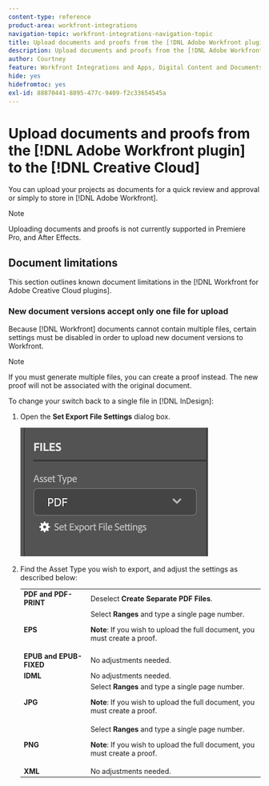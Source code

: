 ```yaml
---
content-type: reference
product-area: workfront-integrations
navigation-topic: workfront-integrations-navigation-topic
title: Upload documents and proofs from the [!DNL Adobe Workfront plugin] to the [!DNL Creative Cloud]
description: Upload documents and proofs from the [!DNL Adobe Workfront plugin] to the [!DNL Creative Cloud]
author: Courtney
feature: Workfront Integrations and Apps, Digital Content and Documents
hide: yes
hidefromtoc: yes
exl-id: 88870441-8895-477c-9409-f2c33654545a
---
```

# Upload documents and proofs from the [!DNL Adobe Workfront plugin] to the [!DNL Creative Cloud]

You can upload your projects as documents for a quick review and approval or simply to store in [!DNL Adobe Workfront]. 

>[!NOTE]
>
>Uploading documents and proofs is not currently supported in Premiere Pro, and After Effects.


## Document limitations 

This section outlines known document limitations in the [!DNL Workfront for Adobe Creative Cloud plugins]. 

### New document versions accept only one file for upload 

Because [!DNL Workfront] documents cannot contain multiple files, certain settings must be disabled in order to upload new document versions to Workfront. 

>[!NOTE]
>
>If you must generate multiple files, you can create a proof instead. The new proof will not be associated with the original document.



To change your switch back to a single file in [!DNL InDesign]:

1. Open the **Set Export File Settings** dialog box. 

    ![](assets/file-export-settings.png)

1. Find the Asset Type you wish to export, and adjust the settings as described below: 

    <table>
    <tr>
    <td><strong>PDF and PDF-PRINT</strong>
    </td>
    <td>Deselect <strong>Create Separate PDF Files</strong>.
    </td>
    </tr>
    <tr>
    <td><strong>EPS</strong>
    </td>
    <td>Select <strong>Ranges</strong> and type a single page number. 
    <p>
    <strong>Note</strong>: If you wish to upload the full document, you must create a proof. 
    </td>
    </tr>
    <tr>
    <td><strong>EPUB and EPUB-FIXED</strong>
    </td>
    <td>No adjustments needed.
    </td>
    </tr>
    <tr>
    <td><strong>IDML</strong>
    </td>
    <td>No adjustments needed.
    </td>
    </tr>
    <tr>
    <td><strong>JPG</strong>
    </td>
    <td>Select <strong>Ranges</strong> and type a single page number. 
    <p>
    <strong>Note</strong>: If you wish to upload the full document, you must create a proof. 
    </td>
    </tr>
    <tr>
    <td><strong>PNG</strong>
    </td>
    <td>Select <strong>Ranges</strong> and type a single page number. 
    <p>
    <strong>Note</strong>: If you wish to upload the full document, you must create a proof. 
    </td>
    </tr>
    <tr>
    <td><strong>XML</strong>
    </td>
    <td>No adjustments needed. 
    </td>
    </tr>
    </table>

